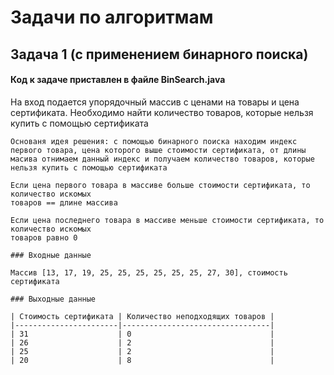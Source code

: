 # Задачи по алгоритмам

## Задача 1 (с применением бинарного поиска)
#### Код к задаче приставлен в файле BinSearch.java

На вход подается упорядочный массив с ценами на товары и цена сертификата.
Необходимо найти количество товаров, которые нельзя купить с 
помощью сертификата

 ```
Основаня идея решения: с помощью бинарного поиска находим индекс
первого товара, цена которого выше стоимости сертификата, от длины 
масива отнимаем данный индекс и получаем количество товаров, которые 
нельзя купить с помощью сертификата
```
```
Если цена первого товара в массиве больше стоимости сертификата, то количество искомых 
товаров == длине массива
```

```
Если цена последнего товара в массиве меньше стоимости сертификата, то количество искомых 
товаров равно 0
```

```
### Входные данные 

Массив [13, 17, 19, 25, 25, 25, 25, 25, 25, 27, 30], стоимость сертификата

### Выходные данные

| Стоимость сертификата | Количество неподходящих товаров | 
|-----------------------|---------------------------------|
| 31                    | 0                               |
| 26                    | 2                               |
| 25                    | 2                               |
| 20                    | 8                               |
```

